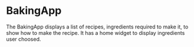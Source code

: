# BakingApp
The BakingApp displays a list of recipes, ingredients required to make it, to show how to make the recipe. It has a home widget to display ingredients user choosed.
